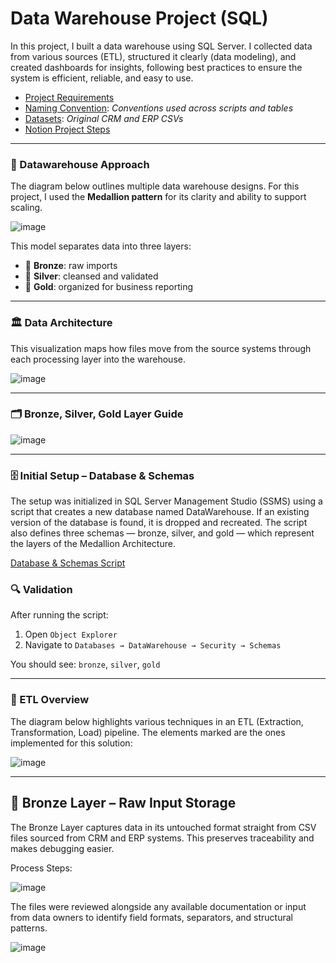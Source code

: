# Data Warehouse Project (SQL)

In this project, I built a data warehouse using SQL Server. I collected data from various sources (ETL), structured it clearly (data modeling), and created dashboards for insights, following best practices to ensure the system is efficient, reliable, and easy to use.

- [Project Requirements](https://github.com/Liba5432/Data-Warehouse-Project/blob/main/docs/project_requirements.md)
- [Naming Convention](https://github.com/Liba5432/Data-Warehouse-Project/blob/main/docs/naming_convention.md): *Conventions used across scripts and tables*
- [Datasets](https://github.com/Liba5432/Data-Warehouse-Project/tree/main/datasets): *Original CRM and ERP CSVs*
- [Notion Project Steps](https://www.notion.so/Data-Warehouse-Project-22c7873853dd801286dcdc81ce2daecd?source=copy_link)
---

### 🧠 Datawarehouse Approach

The diagram below outlines multiple data warehouse designs. For this project, I used the **Medallion pattern** for its clarity and ability to support scaling.

![image](https://github.com/user-attachments/assets/c7ef2d68-222d-4364-bce7-9c51ff6228bf)

This model separates data into three layers:
- 🥉 **Bronze**: raw imports  
- 🥈 **Silver**: cleansed and validated  
- 🥇 **Gold**: organized for business reporting
---

### 🏛️ Data Architecture

This visualization maps how files move from the source systems through each processing layer into the warehouse.

![image](https://github.com/user-attachments/assets/1357cc52-cc93-4661-9ae8-b3f7eef4450a)

---

### 🗂️ Bronze, Silver, Gold Layer Guide

![image](https://github.com/user-attachments/assets/f0640eaa-8f03-4313-84cf-14163dc63eb7)

---

### 🗄️ Initial Setup – Database & Schemas

The setup was initialized in SQL Server Management Studio (SSMS) using a script that creates a new database named DataWarehouse. If an existing version of the database is found, it is dropped and recreated. The script also defines three schemas — bronze, silver, and gold — which represent the layers of the Medallion Architecture.

[Database & Schemas Script](https://github.com/Liba5432/Data-Warehouse-Project/blob/main/scripts/init_database.sql)

### 🔍 Validation

After running the script:

1. Open `Object Explorer`
2. Navigate to `Databases → DataWarehouse → Security → Schemas`

You should see: `bronze`, `silver`, `gold`

---

### 🔄 ETL Overview

The diagram below highlights various techniques in an ETL (Extraction, Transformation, Load) pipeline. The elements marked are the ones implemented for this solution:

![image](https://github.com/user-attachments/assets/15e6b9dc-c698-4fd3-a19c-c0afe16a83dd)

---

## 🥉 Bronze Layer – Raw Input Storage

The Bronze Layer captures data in its untouched format straight from CSV files sourced from CRM and ERP systems. This preserves traceability and makes debugging easier.

Process Steps:

![image](https://github.com/user-attachments/assets/a43d7f8f-af04-4a4a-8e93-bbb136fea6d9)

The files were reviewed alongside any available documentation or input from data owners to identify field formats, separators, and structural patterns.

![image](https://github.com/user-attachments/assets/bf601bb5-4018-4e91-b670-4cffe2710145)








